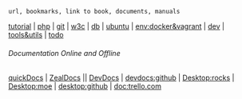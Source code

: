 `url, bookmarks, link to book, documents, manuals`

[tutorial](man/tutorial.md) | [php](man/php.md) | [git](man/git.md) |
 [w3c](man/w3c.md) | [db](man/db.md) | [ubuntu](man/ubuntu.md#ubuntu) | [env:docker&vagrant](man/environment.md) |  [dev](man/development.md) | [tools&utils](man/toolsandutils.md) | [todo](man/todo.md)

###### Documentation Online and Offline

[quickDocs](https://github.com/mdh34/quickDocs "A fast developer docs reader. quickly read developer documentation")  | [ZealDocs](https://zealdocs.org/ "Zeal is an offline documentation browser for software developers.") || [DevDocs](https://devdocs.io/ "DevDocs combines multiple API documentations in a fast, organized, and searchable interface.") | [devdocs:github](https://github.com/freeCodeCamp/devdocs "API Documentation Browser") | [Desktop:rocks](https://devdocs.egoist.rocks/) | [Desktop:moe](https://devdocs.egoist.moe/) | [desktop:github](https://github.com/egoist/devdocs-desktop "DevDocs.io combines multiple API documentations in a fast, organized, and searchable interface.") | [doc:trello.com](https://trello.com/b/6BmTulfx/devdocs-documentation)
